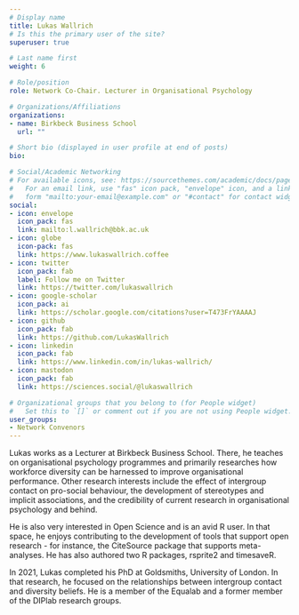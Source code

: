 ```yaml
---
# Display name
title: Lukas Wallrich
# Is this the primary user of the site?
superuser: true

# Last name first
weight: 6

# Role/position
role: Network Co-Chair. Lecturer in Organisational Psychology

# Organizations/Affiliations
organizations:
- name: Birkbeck Business School
  url: ""

# Short bio (displayed in user profile at end of posts)
bio: 

# Social/Academic Networking
# For available icons, see: https://sourcethemes.com/academic/docs/page-builder/#icons
#   For an email link, use "fas" icon pack, "envelope" icon, and a link in the
#   form "mailto:your-email@example.com" or "#contact" for contact widget.
social:
- icon: envelope
  icon_pack: fas
  link: mailto:l.wallrich@bbk.ac.uk
- icon: globe
  icon-pack: fas
  link: https://www.lukaswallrich.coffee
- icon: twitter
  icon_pack: fab
  label: Follow me on Twitter
  link: https://twitter.com/lukaswallrich
- icon: google-scholar
  icon_pack: ai
  link: https://scholar.google.com/citations?user=T473FrYAAAAJ
- icon: github
  icon_pack: fab
  link: https://github.com/LukasWallrich
- icon: linkedin
  icon_pack: fab
  link: https://www.linkedin.com/in/lukas-wallrich/
- icon: mastodon
  icon_pack: fab
  link: https://sciences.social/@lukaswallrich

# Organizational groups that you belong to (for People widget)
#   Set this to `[]` or comment out if you are not using People widget.
user_groups:
- Network Convenors
---
```


Lukas works as a Lecturer at Birkbeck Business School. There, he teaches on organisational psychology programmes and primarily researches how workforce diversity can be harnessed to improve organisational performance. Other research interests include the effect of intergroup contact on pro-social behaviour, the development of stereotypes and implicit associations, and the credibility of current research in organisational psychology and behind.

He is also very interested in Open Science and is an avid R user. In that space, he enjoys contributing to the development of tools that support open research - for instance, the CiteSource package that supports meta-analyses. He has also authored two R packages, rsprite2 and timesaveR.

In 2021, Lukas completed his PhD at Goldsmiths, University of London. In that research, he focused on the relationships between intergroup contact and diversity beliefs. He is a member of the Equalab and a former member of the DIPlab research groups.
